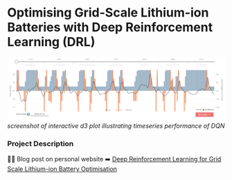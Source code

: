 # Optimising Grid-Scale Lithium-ion Batteries with Deep Reinforcement Learning (DRL)

![til](./visualisations/d3_interactive_plot_screenshot.png)
*screenshot of interactive d3 plot illustrating timeseries performance of DQN* 

### Project Description
:rocket::notebook: Blog post on personal website :arrow_right: [Deep Reinforcement Learning for Grid Scale Lithium-ion Battery Optimisation](https://richardfindlay.co.uk/deep-reinforcement-learning-for-grid-scale-lithium-ion-battery-optimisation-3)